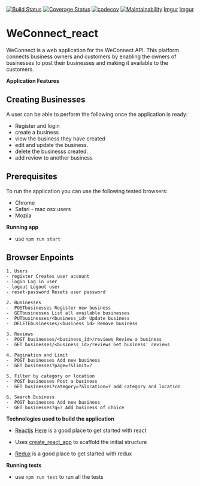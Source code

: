  [![Build Status](https://travis-ci.org/james947/Weconnect_react.svg?branch=develop&service=github)](https://travis-ci.org/james947/Weconnect_react)
[![Coverage Status](https://coveralls.io/repos/github/james947/Weconnect_react/badge.svg?branch=develop&service=github)](https://coveralls.io/github/james947/Weconnect_react?branch=master)
[![codecov](https://codecov.io/gh/james947/Weconnect_react/branch/develop/graph/badge.svg)](https://codecov.io/gh/james947/Weconnect_react)
[![Maintainability](https://api.codeclimate.com/v1/badges/27715c28b1951e349d86/maintainability)](https://codeclimate.com/github/james947/Weconnect_react/maintainability)
[Imgur](https://i.imgur.com/makfWLG.png)
[Imgur](https://i.imgur.com/hJqRcaM.png)
 # WeConnect_react
WeConnect is a web application for the WeConnect API. This platform connects business owners and customers by enabling the owners of businesses to post their businesses and making it available to the customers.

 **Application Features**

Creating Businesses
---
 
 A user can be able to perform the following once the application is ready:

 * Register and login
 * create a business
 * view the business they have created
 * edit and update the business.
 * delete the businesss created.
 * add review to another business


Prerequisites
----
To run the application you can use the following tested browsers:
* Chrome
* Safari - mac osx users
* Mozila

 **Running app**
 * use `npm run start` 


Browser Enpoints
---
```
1. Users 
- register Creates user account
- login Log in user
- logout Logout user
- reset-password Resets user password

2. Businesses
-  POSTbusinesses Register new business
-  GETbusinesses List all available businesses
-  PUTbusinesses/<business_id> Update business 
-  DELETEbusinesses/<business_id> Remove business

3. Reviews
-  POST businesses/<business_id>/reviews Review a business
-  GET businesses/<business_id>/reviews Get business' reviews

4. Pagination and Limit
-  POST businesses Add new business
-  GET businesses?page=?&limit=?

5. Filter by category or location
-  POST businesses Post a business
-  GET businesses?category=?&location=? add category and location

6. Search Business
-  POST businesses Add new business
-  GET businesses?q=? Add business of choice

```



 **Technologies used to build the application**

 * [Reactjs](https://reactjs.org/docs/hello-world.html) [Here](https://reactjs.org/tutorial/tutorial.html) is a good place to get started with react

 * Uses [create_react_app](https://github.com/facebook/create-react-app) to scaffold the initial structure

 * [Redux](https://redux.js.org/) is a good place to get started with redux

 **Running tests**
 * use `npm run test` to run all the tests